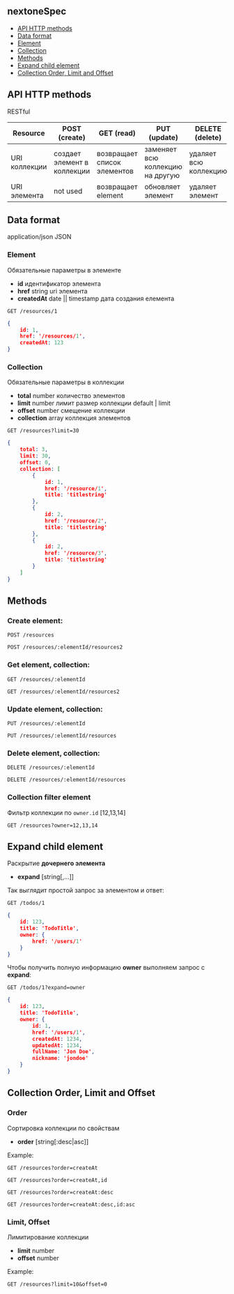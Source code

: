 ## nextoneSpec

- [API HTTP methods](#api-http-methods)
- [Data format](#data-format)
 - [Element](#element)
 - [Collection](#collection)
- [Methods](#methods)
- [Expand child element](#expand-child-element)
- [Collection Order, Limit and Offset](#collection-order-limit-and-offset)

## API HTTP methods

RESTful

Resource | POST (create) | GET (read) | PUT (update) | DELETE (delete)
--- | --- | --- | --- | ---
URI коллекции  | создает элемент в коллекции | возвращает список элементов | заменяет всю коллекцию на другую | удаляет всю коллекцию
URI элемента   | not used | возвращает element | обновляет элемент | удаляет элемент

## Data format

application/json
JSON

### Element

Обязательные параметры в элементе

- **id** идентификатор элемента
- **href** string uri элемента
- **createdAt** date || timestamp дата создания елемента

`GET /resources/1`

```json
{
    id: 1,
    href: '/resources/1',
    createdAt: 123
}
```

### Collection

Обязательные параметры в коллекции

- **total** number количество элементов
- **limit** number лимит размер коллекции default | limit
- **offset** number  смещение коллекции
- **collection** array коллекция элементов

`GET /resources?limit=30`

```json
{
    total: 3,
    limit: 30,
    offset: 0,
    collection: [
        {
            id: 1,
            href: '/resource/1',
            title: 'titlestring'
        },
        {
            id: 2,
            href: '/resource/2',
            title: 'titlestring'
        },
        {
            id: 2,
            href: '/resource/3',
            title: 'titlestring'
        }
    ]
}
```

## Methods

### Create element:

`POST /resources`

`POST /resources/:elementId/resources2`

### Get element, collection:

`GET /resources/:elementId`

`GET /resources/:elementId/resources2`

### Update element, collection:

`PUT /resources/:elementId`

`PUT /resources/:elementId/resources`

### Delete element, collection:

`DELETE /resources/:elementId`

`DELETE /resources/:elementId/resources`

### Collection filter element

Фильтр коллекции по `owner.id` [12,13,14]

`GET /resources?owner=12,13,14`


## Expand child element 

Раскрытие **дочернего элемента**

- **expand** [string[,...]]

Так выглядит простой запрос за элементом и ответ:

`GET /todos/1`

```json
{
    id: 123,
    title: 'TodoTitle',
    owner: {
        href: '/users/1'
    }
}
```

Чтобы получить полную информацию **owner** выполняем запрос с **expand**:

`GET /todos/1?expand=owner`

```json
{
    id: 123,
    title: 'TodoTitle',
    owner: {
        id: 1,
        href: '/users/1',
        createdAt: 1234,
        updatedAt: 1234,
        fullName: 'Jon Doe',
        nickname: 'jondoe'
    }
}
```

## Collection Order, Limit and Offset

### Order

Сортировка коллекции по свойствам

- **order** [string[:desc|asc]]

Example:

`GET /resources?order=createAt`

`GET /resources?order=createAt,id`

`GET /resources?order=createAt:desc`

`GET /resources?order=createAt:desc,id:asc`

### Limit, Offset

Лимитирование коллекции

- **limit** number
- **offset** number

Example:

`GET /resources?limit=10&offset=0`